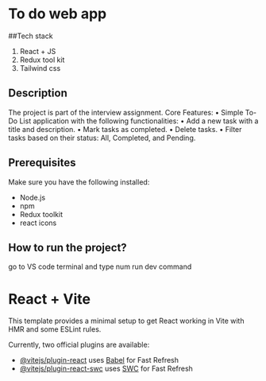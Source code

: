 # To do web app

##Tech stack
1. React + JS
2. Redux tool kit
3. Tailwind css

## Description
The project is part of the interview assignment. 
Core Features:
	•	Simple To-Do List application with the following functionalities:
	•	Add a new task with a title and description.
	•	Mark tasks as completed.
	•	Delete tasks.
	•	Filter tasks based on their status: All, Completed, and Pending.


## Prerequisites
Make sure you have the following installed:
- Node.js 
- npm
- Redux toolkit
- react icons

## How to run the project?
go to VS code terminal and type num run dev command


# React + Vite

This template provides a minimal setup to get React working in Vite with HMR and some ESLint rules.

Currently, two official plugins are available:

- [@vitejs/plugin-react](https://github.com/vitejs/vite-plugin-react/blob/main/packages/plugin-react/README.md) uses [Babel](https://babeljs.io/) for Fast Refresh
- [@vitejs/plugin-react-swc](https://github.com/vitejs/vite-plugin-react-swc) uses [SWC](https://swc.rs/) for Fast Refresh
